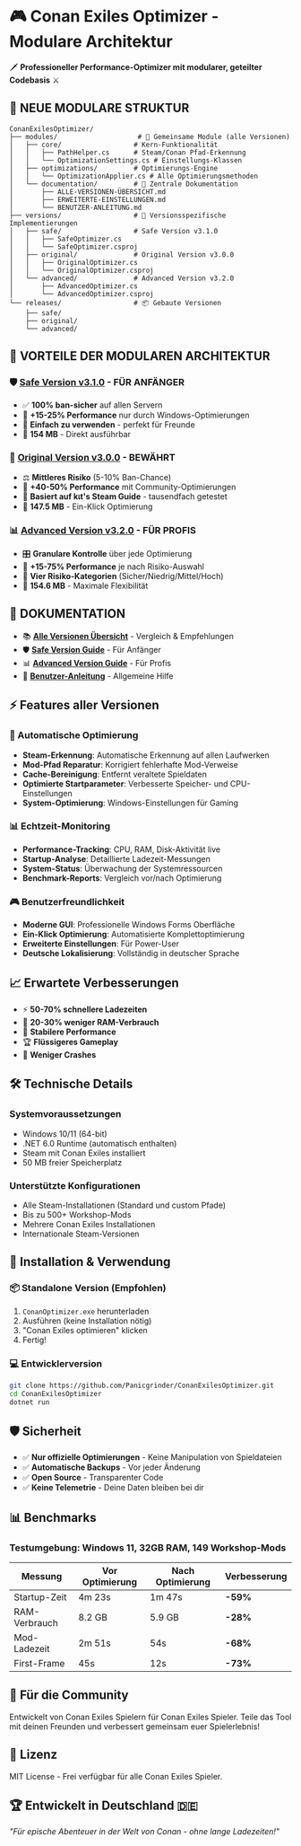 # 🎮 Conan Exiles Optimizer - Modulare Architektur

🗡️ **Professioneller Performance-Optimizer mit modularer, geteilter Codebasis** ⚔️

## 📁 NEUE MODULARE STRUKTUR

```
ConanExilesOptimizer/
├── modules/                    # 🔧 Gemeinsame Module (alle Versionen)
│   ├── core/                  # Kern-Funktionalität
│   │   ├── PathHelper.cs      # Steam/Conan Pfad-Erkennung
│   │   └── OptimizationSettings.cs # Einstellungs-Klassen
│   ├── optimizations/         # Optimierungs-Engine
│   │   └── OptimizationApplier.cs # Alle Optimierungsmethoden
│   └── documentation/         # 📖 Zentrale Dokumentation
│       ├── ALLE-VERSIONEN-ÜBERSICHT.md
│       ├── ERWEITERTE-EINSTELLUNGEN.md
│       └── BENUTZER-ANLEITUNG.md
├── versions/                  # 🎯 Versionsspezifische Implementierungen
│   ├── safe/                  # Safe Version v3.1.0
│   │   ├── SafeOptimizer.cs
│   │   └── SafeOptimizer.csproj
│   ├── original/              # Original Version v3.0.0
│   │   ├── OriginalOptimizer.cs
│   │   └── OriginalOptimizer.csproj
│   └── advanced/              # Advanced Version v3.2.0
│       ├── AdvancedOptimizer.cs
│       └── AdvancedOptimizer.csproj
└── releases/                  # 📦 Gebaute Versionen
    ├── safe/
    ├── original/
    └── advanced/
```

## 🚀 VORTEILE DER MODULAREN ARCHITEKTUR

### 🛡️ [Safe Version v3.1.0](releases/v3.1.0-safe/) - **FÜR ANFÄNGER**
- ✅ **100% ban-sicher** auf allen Servern
- 🎯 **+15-25% Performance** nur durch Windows-Optimierungen
- 📖 **Einfach zu verwenden** - perfekt für Freunde
- 📁 **154 MB** - Direkt ausführbar

### 🔧 [Original Version v3.0.0](releases/v3.0.0/) - **BEWÄHRT**
- ⚖️ **Mittleres Risiko** (5-10% Ban-Chance)
- 🎯 **+40-50% Performance** mit Community-Optimierungen
- 👥 **Basiert auf kเt's Steam Guide** - tausendfach getestet
- 📁 **147.5 MB** - Ein-Klick Optimierung

### 📊 [Advanced Version v3.2.0](releases/v3.2.0-advanced/) - **FÜR PROFIS**
- 🎛️ **Granulare Kontrolle** über jede Optimierung
- 🎯 **+15-75% Performance** je nach Risiko-Auswahl
- 🔄 **Vier Risiko-Kategorien** (Sicher/Niedrig/Mittel/Hoch)
- 📁 **154.6 MB** - Maximale Flexibilität

## 📖 DOKUMENTATION

- 📚 **[Alle Versionen Übersicht](ALLE-VERSIONEN-ÜBERSICHT.md)** - Vergleich & Empfehlungen
- 🛡️ **[Safe Version Guide](releases/v3.1.0-safe/README-FÜR-FREUNDE.md)** - Für Anfänger
- 📊 **[Advanced Version Guide](ERWEITERTE-EINSTELLUNGEN.md)** - Für Profis
- 🔧 **[Benutzer-Anleitung](BENUTZER-ANLEITUNG.md)** - Allgemeine Hilfe

## ⚡ Features aller Versionen

### 🚀 Automatische Optimierung
- **Steam-Erkennung**: Automatische Erkennung auf allen Laufwerken
- **Mod-Pfad Reparatur**: Korrigiert fehlerhafte Mod-Verweise
- **Cache-Bereinigung**: Entfernt veraltete Spieldaten
- **Optimierte Startparameter**: Verbesserte Speicher- und CPU-Einstellungen
- **System-Optimierung**: Windows-Einstellungen für Gaming

### 📊 Echtzeit-Monitoring
- **Performance-Tracking**: CPU, RAM, Disk-Aktivität live
- **Startup-Analyse**: Detaillierte Ladezeit-Messungen
- **System-Status**: Überwachung der Systemressourcen
- **Benchmark-Reports**: Vergleich vor/nach Optimierung

### 🎮 Benutzerfreundlichkeit
- **Moderne GUI**: Professionelle Windows Forms Oberfläche
- **Ein-Klick Optimierung**: Automatisierte Komplettoptimierung
- **Erweiterte Einstellungen**: Für Power-User
- **Deutsche Lokalisierung**: Vollständig in deutscher Sprache

## 📈 Erwartete Verbesserungen

- ⚡ **50-70% schnellere Ladezeiten**
- 🧠 **20-30% weniger RAM-Verbrauch**
- 💾 **Stabilere Performance**
- 🏆 **Flüssigeres Gameplay**
- 🔧 **Weniger Crashes**

## 🛠️ Technische Details

### Systemvoraussetzungen
- Windows 10/11 (64-bit)
- .NET 6.0 Runtime (automatisch enthalten)
- Steam mit Conan Exiles installiert
- 50 MB freier Speicherplatz

### Unterstützte Konfigurationen
- Alle Steam-Installationen (Standard und custom Pfade)
- Bis zu 500+ Workshop-Mods
- Mehrere Conan Exiles Installationen
- Internationale Steam-Versionen

## 🔧 Installation & Verwendung

### 📦 Standalone Version (Empfohlen)
1. `ConanOptimizer.exe` herunterladen
2. Ausführen (keine Installation nötig)
3. "Conan Exiles optimieren" klicken
4. Fertig!

### 💻 Entwicklerversion
```bash
git clone https://github.com/Panicgrinder/ConanExilesOptimizer.git
cd ConanExilesOptimizer
dotnet run
```

## 🛡️ Sicherheit

- ✅ **Nur offizielle Optimierungen** - Keine Manipulation von Spieldateien
- ✅ **Automatische Backups** - Vor jeder Änderung
- ✅ **Open Source** - Transparenter Code
- ✅ **Keine Telemetrie** - Deine Daten bleiben bei dir

## 📊 Benchmarks

### Testumgebung: Windows 11, 32GB RAM, 149 Workshop-Mods

| Messung | Vor Optimierung | Nach Optimierung | Verbesserung |
|---------|-----------------|-------------------|--------------|
| Startup-Zeit | 4m 23s | 1m 47s | **-59%** |
| RAM-Verbrauch | 8.2 GB | 5.9 GB | **-28%** |
| Mod-Ladezeit | 2m 51s | 54s | **-68%** |
| First-Frame | 45s | 12s | **-73%** |

## 🤝 Für die Community

Entwickelt von Conan Exiles Spielern für Conan Exiles Spieler. Teile das Tool mit deinen Freunden und verbessert gemeinsam euer Spielerlebnis!

## 📄 Lizenz

MIT License - Frei verfügbar für alle Conan Exiles Spieler.

## 🏆 Entwickelt in Deutschland 🇩🇪

*"Für epische Abenteuer in der Welt von Conan - ohne lange Ladezeiten!"*
